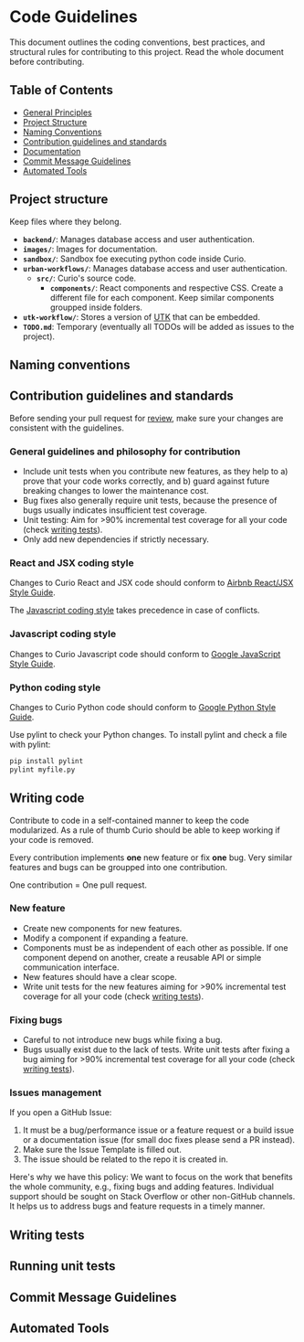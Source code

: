 # Code Guidelines

This document outlines the coding conventions, best practices, and structural rules for contributing to this project. Read the whole document before contributing.

## Table of Contents

- [General Principles](#general-principles)
- [Project Structure](#project-structure)
- [Naming Conventions](#naming-conventions)
- [Contribution guidelines and standards](#contribution-guidelines-and-standards)
- [Documentation](#documentation)
- [Commit Message Guidelines](#commit-message-guidelines)
- [Automated Tools](#automated-tools)

## Project structure

Keep files where they belong.

- **`backend/`**: Manages database access and user authentication.
- **`images/`**: Images for documentation.
- **`sandbox/`**: Sandbox foe executing python code inside Curio.
- **`urban-workflows/`**: Manages database access and user authentication.
    - **`src/`**: Curio's source code.
        - **`components/`**: React components and respective CSS. Create a different file for each component. Keep similar components groupped inside folders.
- **`utk-workflow/`**: Stores a version of [UTK](https://github.com/urban-toolkit/utk) that can be embedded.
- **`TODO.md`**: Temporary (eventually all TODOs will be added as issues to the project). 

## Naming conventions

## Contribution guidelines and standards

Before sending your pull request for [review](https://github.com/urban-toolkit/curio/pulls), make sure your changes are consistent with the guidelines.

### General guidelines and philosophy for contribution

- Include unit tests when you contribute new features, as they help to a) prove that your code works correctly, and b) guard against future breaking changes to lower the maintenance cost.
- Bug fixes also generally require unit tests, because the presence of bugs usually indicates insufficient test coverage.
- Unit testing: Aim for >90% incremental test coverage for all your code (check [writing tests](#writing-tests)).
- Only add new dependencies if strictly necessary.

### React and JSX coding style

Changes to Curio React and JSX code should conform to [Airbnb React/JSX Style Guide](https://airbnb.io/javascript/react/). 

The [Javascript coding style](#javascript-coding-style) takes precedence in case of conflicts.

### Javascript coding style

Changes to Curio Javascript code should conform to [Google JavaScript Style Guide](https://google.github.io/styleguide/jsguide.html).

### Python coding style

Changes to Curio Python code should conform to [Google Python Style Guide](https://github.com/google/styleguide/blob/gh-pages/pyguide.md).

Use pylint to check your Python changes. To install pylint and check a file with pylint:

```bash
pip install pylint
pylint myfile.py
```

## Writing code

Contribute to code in a self-contained manner to keep the code modularized. As a rule of thumb Curio should be able to keep working if your code is removed.  

Every contribution implements **one** new feature or fix **one** bug. Very similar features and bugs can be groupped into one contribution.  

One contribution = One pull request.  

### New feature

- Create new components for new features. 
- Modify a component if expanding a feature.
- Components must be as independent of each other as possible. If one component depend on another, create a reusable API or simple communication interface.
- New features should have a clear scope.
- Write unit tests for the new features aiming for >90% incremental test coverage for all your code (check [writing tests](#writing-tests)).

### Fixing bugs

- Careful to not introduce new bugs while fixing a bug.
- Bugs usually exist due to the lack of tests. Write unit tests after fixing a bug aiming for >90% incremental test coverage for all your code (check [writing tests](#writing-tests)).

### Issues management

If you open a GitHub Issue:

1. It must be a bug/performance issue or a feature request or a build issue or a documentation issue (for small doc fixes please send a PR instead).
2. Make sure the Issue Template is filled out.
3. The issue should be related to the repo it is created in.

Here's why we have this policy: We want to focus on the work that benefits the whole community, e.g., fixing bugs and adding features. Individual support should be sought on Stack Overflow or other non-GitHub channels. It helps us to address bugs and feature requests in a timely manner.

## Writing tests


## Running unit tests



## Commit Message Guidelines

## Automated Tools






